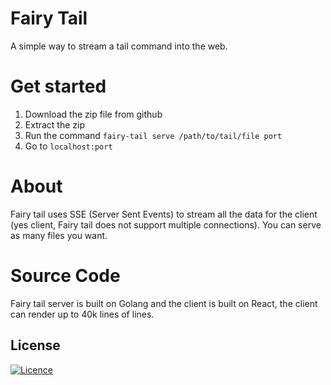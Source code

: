 # Fairy Tail

A simple way to stream a tail command into the web.

# Get started

1. Download the zip file from github
2. Extract the zip
3. Run the command `fairy-tail serve /path/to/tail/file port`
4. Go to `localhost:port`

# About

Fairy tail uses SSE (Server Sent Events) to stream all the data for the client (yes client, Fairy tail does not support multiple connections). You can serve as many files you want.

# Source Code

Fairy tail server is built on Golang and the client is built on React, the client can render up to 40k lines of lines.

## License

[![Licence](https://img.shields.io/github/license/Ileriayo/markdown-badges?style=for-the-badge)](./LICENSE)
